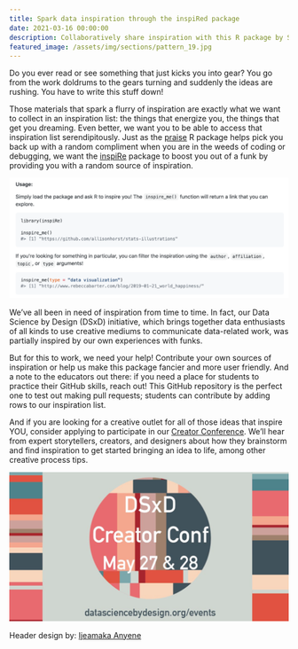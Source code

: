 ```yaml
---
title: Spark data inspiration through the inspiRed package
date: 2021-03-16 00:00:00
description: Collaboratively share inspiration with this R package by Sara Stoudt
featured_image: /assets/img/sections/pattern_19.jpg
---
```


Do you ever read or see something that just kicks you into gear? You go from the work doldrums to the gears turning and suddenly the ideas are rushing. You have to write this stuff down! 

Those materials that spark a flurry of inspiration are exactly what we want to collect in an inspiration list: the things that energize you, the things that get you dreaming. Even better, we want you to be able to access that inspiration list serendipitously. Just as the [praise](https://cran.r-project.org/web/packages/praise/index.html) R package helps pick you back up with a random compliment when you are in the weeds of coding or debugging, we want the [inspiRe](https://github.com/sastoudt/inspiRe) package to boost you out of a funk by providing you with a random source of inspiration.

<img src="../assets/img/sections/inspire_usage.png" alt="usage text for the inspire text">

We’ve all been in need of inspiration from time to time.  In fact, our Data Science by Design (DSxD) initiative, which brings together data enthusiasts of all kinds to use creative mediums to communicate data-related work, was partially inspired by our own experiences with funks. 

But for this to work, we need your help! Contribute your own sources of inspiration or help us make this package fancier and more user friendly. And a note to the educators out there: if you need a place for students to practice their GitHub skills, reach out! This GitHub repository is the perfect one to test out making pull requests; students can contribute by adding rows to our inspiration list. 

And if you are looking for a creative outlet for all of those ideas that inspire YOU, consider applying to participate in our [Creator Conference](http://datasciencebydesign.org/events). We’ll hear from expert storytellers, creators, and designers about how they brainstorm and find inspiration to get started bringing an idea to life, among other creative process tips.



<a href="http://datasciencebydesign.org/events">
<img src="../assets/img/sections/creator_conf.png" alt="image that says that creator conf is May 27 and 28.  Click to go to link">
</a>

Header design by: [Ijeamaka Anyene](https://ijeamaka-anyene.netlify.app/)
